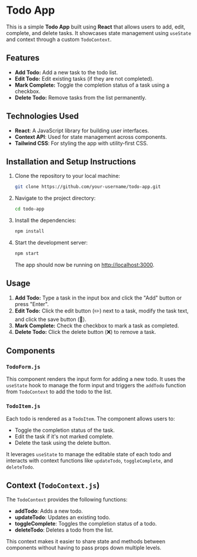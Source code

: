 # Todo App

This is a simple **Todo App** built using **React** that allows users to add, edit, complete, and delete tasks. It showcases state management using `useState` and context through a custom `TodoContext`.

## Features

- **Add Todo:** Add a new task to the todo list.
- **Edit Todo:** Edit existing tasks (if they are not completed).
- **Mark Complete:** Toggle the completion status of a task using a checkbox.
- **Delete Todo:** Remove tasks from the list permanently.

## Technologies Used

- **React**: A JavaScript library for building user interfaces.
- **Context API**: Used for state management across components.
- **Tailwind CSS**: For styling the app with utility-first CSS.

## Installation and Setup Instructions

1. Clone the repository to your local machine:
    ```bash
    git clone https://github.com/your-username/todo-app.git
    ```

2. Navigate to the project directory:
    ```bash
    cd todo-app
    ```

3. Install the dependencies:
    ```bash
    npm install
    ```

4. Start the development server:
    ```bash
    npm start
    ```

   The app should now be running on [http://localhost:3000](http://localhost:3000).

## Usage

1. **Add Todo:** Type a task in the input box and click the "Add" button or press "Enter".
2. **Edit Todo:** Click the edit button (✏️) next to a task, modify the task text, and click the save button (📁).
3. **Mark Complete:** Check the checkbox to mark a task as completed.
4. **Delete Todo:** Click the delete button (❌) to remove a task.

## Components

### `TodoForm.js`
This component renders the input form for adding a new todo. It uses the `useState` hook to manage the form input and triggers the `addTodo` function from `TodoContext` to add the todo to the list.

### `TodoItem.js`
Each todo is rendered as a `TodoItem`. The component allows users to:
- Toggle the completion status of the task.
- Edit the task if it's not marked complete.
- Delete the task using the delete button.

It leverages `useState` to manage the editable state of each todo and interacts with context functions like `updateTodo`, `toggleComplete`, and `deleteTodo`.

## Context (`TodoContext.js`)

The `TodoContext` provides the following functions:
- **addTodo**: Adds a new todo.
- **updateTodo**: Updates an existing todo.
- **toggleComplete**: Toggles the completion status of a todo.
- **deleteTodo**: Deletes a todo from the list.

This context makes it easier to share state and methods between components without having to pass props down multiple levels.